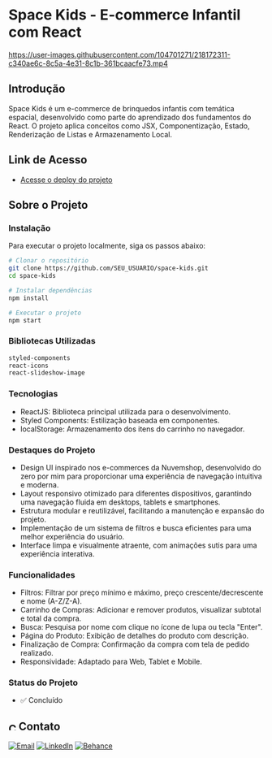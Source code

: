 # Space Kids - E-commerce Infantil com React

https://user-images.githubusercontent.com/104701271/218172311-c340ae6c-8c5a-4e31-8c1b-361bcaacfe73.mp4

## Introdução

Space Kids é um e-commerce de brinquedos infantis com temática espacial, desenvolvido como parte do aprendizado dos fundamentos do React. O projeto aplica conceitos como JSX, Componentização, Estado, Renderização de Listas e Armazenamento Local.

## Link de Acesso

- [Acesse o deploy do projeto](https://spacekids.vercel.app/)

## Sobre o Projeto

### Instalação

Para executar o projeto localmente, siga os passos abaixo:

```bash
# Clonar o repositório
git clone https://github.com/SEU_USUARIO/space-kids.git
cd space-kids

# Instalar dependências
npm install

# Executar o projeto
npm start
```

### Bibliotecas Utilizadas

```bash
styled-components
react-icons
react-slideshow-image
```

### Tecnologias

- ReactJS: Biblioteca principal utilizada para o desenvolvimento.
- Styled Components: Estilização baseada em componentes.
- localStorage: Armazenamento dos itens do carrinho no navegador.

### Destaques do Projeto

- Design UI inspirado nos e-commerces da Nuvemshop, desenvolvido do zero por mim para proporcionar uma experiência de navegação intuitiva e moderna.
- Layout responsivo otimizado para diferentes dispositivos, garantindo uma navegação fluida em desktops, tablets e smartphones.
- Estrutura modular e reutilizável, facilitando a manutenção e expansão do projeto.
- Implementação de um sistema de filtros e busca eficientes para uma melhor experiência do usuário.
- Interface limpa e visualmente atraente, com animações sutis para uma experiência interativa.

### Funcionalidades

- Filtros: Filtrar por preço mínimo e máximo, preço crescente/decrescente e nome (A-Z/Z-A).
- Carrinho de Compras: Adicionar e remover produtos, visualizar subtotal e total da compra.
- Busca: Pesquisa por nome com clique no ícone de lupa ou tecla "Enter".
- Página do Produto: Exibição de detalhes do produto com descrição.
- Finalização de Compra: Confirmação da compra com tela de pedido realizado.
- Responsividade: Adaptado para Web, Tablet e Mobile.

### Status do Projeto

- ✅ Concluído

## <img alt="Coração Roxo" height="15" src="https://github.com/suuzanemoura/suuzanemoura/assets/104701271/ce158244-38f2-4162-b0a4-24b1cfa66ef8"> **Contato**  
[![Email](https://img.shields.io/badge/-Gmail-EBE2F1?style=for-the-badge&logo=gmail&logoColor=460C68)](mailto:suuzanemoura@gmail.com)
[![LinkedIn](https://img.shields.io/badge/LinkedIn-EBE2F1?style=for-the-badge&logo=linkedin&logoColor=460C68)](https://www.linkedin.com/in/suuzanemoura)
[![Behance](https://img.shields.io/badge/-Behance-EBE2F1?style=for-the-badge&logo=behance&logoColor=460C68)](https://www.behance.net/suzanemoura)
